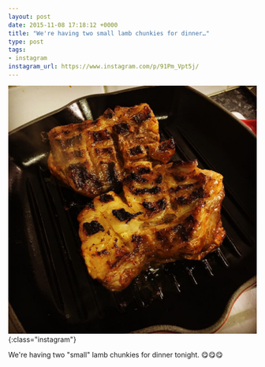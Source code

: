 ```yaml
---
layout: post
date: 2015-11-08 17:18:12 +0000
title: "We're having two small lamb chunkies for dinner…"
type: post
tags:
- instagram
instagram_url: https://www.instagram.com/p/91Pm_Vpt5j/
---
```


![Instagram - 91Pm_Vpt5j](/img/91Pm_Vpt5j.jpg){:class="instagram"}

We're having two "small" lamb chunkies for dinner tonight. 😋😋😋

